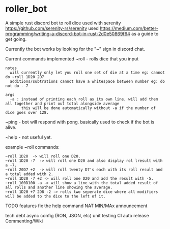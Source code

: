# roller_bot
A simple rust discord bot to roll dice used with serenity https://github.com/serenity-rs/serenity
used https://medium.com/better-programming/writing-a-discord-bot-in-rust-2d0e50869f64 as a guide to get going.



Currently the bot works by looking for the "~" sign in discord chat.

Current commands implemented
  ~roll - rolls dice that you input
  
    notes
      will currently only let you roll one set of die at a time eg: cannot do ~roll 1D20 2D7
      additions/subtrations cannot have a whitespace between number eg: do not do - 7
      
    args
      -a : instead of printing each roll as its own line, will add them all together and print out total alongside average
           this will be done automatically without -a if the number of dice goes over 128.
           
  ~ping - bot will respond with pong. basically used to check if the bot is alive.
  
  ~help - not useful yet. 

  example ~roll commands:
  
    ~roll 1D20  -> will roll one D20.
    ~roll 1D20 -7  -> will roll one D20 and also display rol lresult with a -7.
    ~roll 20D7 +2  -> will roll twenty D7's each with its roll result and a total added with 2.
    ~roll 1D20 -7 +2 -> will roll one D20 and add the result with -5.
    ~roll 100D100 -a -> will show a line with the total added result of all rolls and another line showing the average.
    ~roll 1D20 +7 2D8 -2 -> rolls two seperate dice where all modifiers will be added to the dice to the left of it.
  
  
  
TODO
  features
    fix the help command
    NAT MIN/MAx announcement
    
  tech debt
    async
    config (RON, JSON, etc)
    unit testing
    CI
    auto release
    Commenting/Wiki
   
    
    
